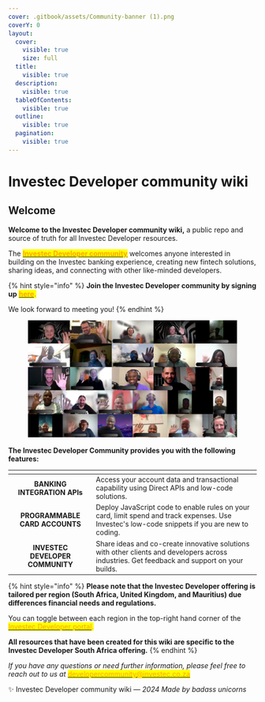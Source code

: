```yaml
---
cover: .gitbook/assets/Community-banner (1).png
coverY: 0
layout:
  cover:
    visible: true
    size: full
  title:
    visible: true
  description:
    visible: true
  tableOfContents:
    visible: true
  outline:
    visible: true
  pagination:
    visible: true
---
```


# Investec Developer community wiki

## **Welcome**&#x20;

**Welcome to the Investec Developer community wiki,** a public repo and source of truth for all Investec Developer resources.

The [<mark style="color:orange;">**Investec Developer community**</mark>](https://developer.investec.com/za/community) welcomes anyone interested in building on the Investec banking experience, creating new fintech solutions, sharing ideas, and connecting with other like-minded developers.

{% hint style="info" %}
**Join the Investec Developer community by signing up** [<mark style="color:orange;">**here**</mark>](https://jf18emj1p49.typeform.com/to/RXy7DHSD)<mark style="color:orange;">**.**</mark>

We look forward to meeting you!&#x20;
{% endhint %}

<figure><img src=".gitbook/assets/Community waving picture (1).png" alt=""><figcaption></figcaption></figure>

**The Investec Developer Community provides you with the following features:**

<table data-view="cards"><thead><tr><th align="center"></th><th></th></tr></thead><tbody><tr><td align="center"><strong>BANKING</strong><br><strong>INTEGRATION APIs</strong></td><td>Access your account data and transactional capability using Direct APIs and low-code solutions.</td></tr><tr><td align="center"><strong>PROGRAMMABLE</strong><br><strong>CARD ACCOUNTS</strong></td><td>Deploy JavaScript code to enable rules on your card, limit spend and track expenses. Use Investec's low-code snippets if you are new to coding.</td></tr><tr><td align="center"><strong>INVESTEC DEVELOPER COMMUNITY</strong></td><td>Share ideas and co-create innovative solutions with other clients and developers across industries. Get feedback and support on your builds. </td></tr></tbody></table>

{% hint style="info" %}
**Please note that the Investec Developer offering is tailored per region (South Africa, United Kingdom, and Mauritius) due differences financial needs and regulations.**&#x20;

You can toggle between each region in the top-right hand corner of the [<mark style="color:orange;">Investec Developer portal</mark>](https://developer.investec.com/za/home)<mark style="color:orange;">.</mark>

**All resources that have been created for this wiki are specific to the Investec Developer South Africa offering.**
{% endhint %}

_If you have any questions or need further information, please feel free to reach out to us at_ [<mark style="color:orange;">developercommunity@investec.co.za</mark>](mailto:developercommunity@investec.co.za)

✨ Investec Developer community wiki _— 2024 Made by badass unicorns_&#x20;

